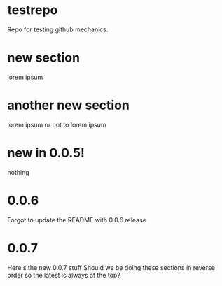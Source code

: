 # testrepo
Repo for testing github mechanics.

# new section
lorem ipsum

# another new section
lorem ipsum or not to lorem ipsum

# new in 0.0.5!
nothing

# 0.0.6
Forgot to update the README with 0.0.6 release

# 0.0.7
Here's the new 0.0.7 stuff
Should we be doing these sections in reverse order so the latest is always at the top?
